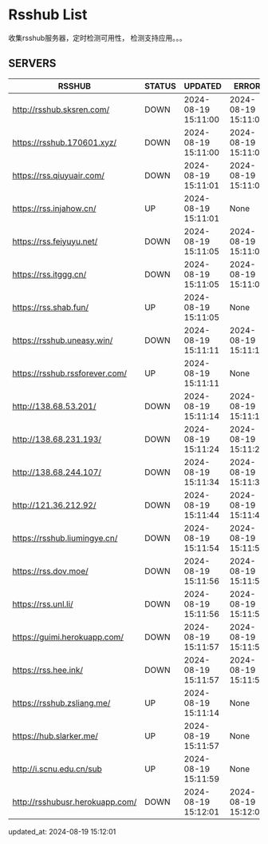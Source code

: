 # Rsshub List

收集rsshub服务器，定时检测可用性， 检测支持应用。。。


## SERVERS

|  RSSHUB   | STATUS  | UPDATED  | ERROR  | TWITTER |  
|  ----  | ----  | ----  | ----  | ---- |  
| http://rsshub.sksren.com/ | DOWN | 2024-08-19 15:11:00 | 2024-08-19 15:11:00 |  
| https://rsshub.170601.xyz/ | DOWN | 2024-08-19 15:11:00 | 2024-08-19 15:11:00 |  
| https://rss.qiuyuair.com/ | DOWN | 2024-08-19 15:11:01 | 2024-08-19 15:11:01 |  
| https://rss.injahow.cn/ | UP | 2024-08-19 15:11:01 | None ||  
| https://rss.feiyuyu.net/ | DOWN | 2024-08-19 15:11:05 | 2024-08-19 15:11:05 |  
| https://rss.itggg.cn/ | DOWN | 2024-08-19 15:11:05 | 2024-08-19 15:11:05 |  
| https://rss.shab.fun/ | UP | 2024-08-19 15:11:05 | None ||  
| https://rsshub.uneasy.win/ | DOWN | 2024-08-19 15:11:11 | 2024-08-19 15:11:11 |  
| https://rsshub.rssforever.com/ | UP | 2024-08-19 15:11:11 | None ||  
| http://138.68.53.201/ | DOWN | 2024-08-19 15:11:14 | 2024-08-19 15:11:14 |  
| http://138.68.231.193/ | DOWN | 2024-08-19 15:11:24 | 2024-08-19 15:11:24 |  
| http://138.68.244.107/ | DOWN | 2024-08-19 15:11:34 | 2024-08-19 15:11:34 |  
| http://121.36.212.92/ | DOWN | 2024-08-19 15:11:44 | 2024-08-19 15:11:44 |  
| https://rsshub.liumingye.cn/ | DOWN | 2024-08-19 15:11:54 | 2024-08-19 15:11:54 |  
| https://rss.dov.moe/ | DOWN | 2024-08-19 15:11:56 | 2024-08-19 15:11:56 |  
| https://rss.unl.li/ | DOWN | 2024-08-19 15:11:56 | 2024-08-19 15:11:56 |  
| https://guimi.herokuapp.com/ | DOWN | 2024-08-19 15:11:57 | 2024-08-19 15:11:57 |  
| https://rss.hee.ink/ | DOWN | 2024-08-19 15:11:57 | 2024-08-19 15:11:57 |  
| https://rsshub.zsliang.me/ | UP | 2024-08-19 15:11:14 | None |OK|  
| https://hub.slarker.me/ | UP | 2024-08-19 15:11:57 | None ||  
| http://i.scnu.edu.cn/sub | UP | 2024-08-19 15:11:59 | None ||  
| http://rsshubusr.herokuapp.com/ | DOWN | 2024-08-19 15:12:01 | 2024-08-19 15:12:01 |  
  

updated_at: 2024-08-19 15:12:01  
